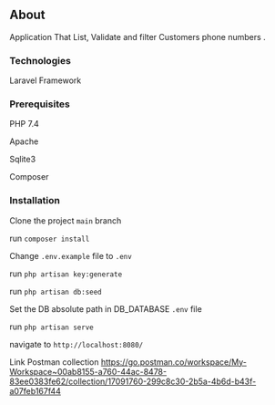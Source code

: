 ## About
Application That List, Validate  and filter Customers phone numbers .

### Technologies
Laravel Framework

### Prerequisites
PHP 7.4

Apache

Sqlite3

Composer

### Installation

Clone the project `main` branch

run `composer install`

Change `.env.example` file to `.env`

run `php artisan key:generate`

run `php artisan db:seed`

Set the DB absolute path in DB_DATABASE `.env` file 

run `php artisan serve`

navigate to `http://localhost:8080/`

Link Postman collection https://go.postman.co/workspace/My-Workspace~00ab8155-a760-44ac-8478-83ee0383fe62/collection/17091760-299c8c30-2b5a-4b6d-b43f-a07feb167f44
